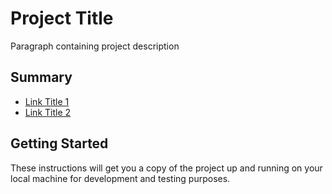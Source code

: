 # Project Title

Paragraph containing project description

## Summary

  - [Link Title 1](#1)
  - [Link Title 2](#2)

## Getting Started

These instructions will get you a copy of the project up and running on
your local machine for development and testing purposes.